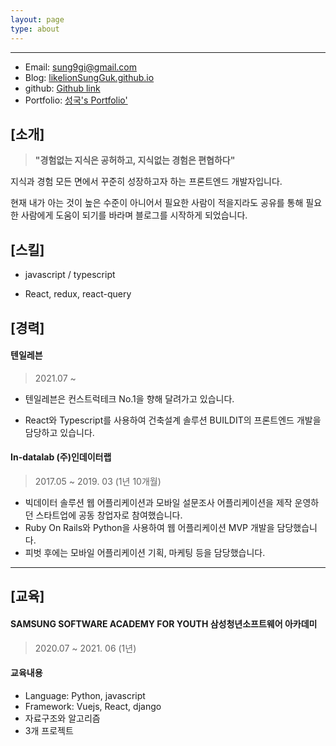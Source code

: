 ```yaml
---
layout: page
type: about
---
```


---
- Email: sung9gi@gmail.com
- Blog: [likelionSungGuk.github.io](https://likelionSungGuk.github.io)
- github: [Github link](https://github.com/likelionSungGuk/) 
- Portfolio: [성국's Portfolio'](https://www.notion.so/5676722e7feb4cf782a79676d0cb13d5)



## [소개]

> **"경험없는 지식은 공허하고, 지식없는 경험은 편협하다"**

지식과 경험 모든 면에서 꾸준히 성장하고자 하는 프론트엔드 개발자입니다.

현재 내가 아는 것이 높은 수준이 아니어서 필요한 사람이 적을지라도 공유를 통해 필요한 사람에게 도움이 되기를 바라며 블로그를 시작하게 되었습니다.



## [스킬]

- javascript / typescript

- React, redux, react-query



## [경력]

#### 텐일레븐

> 2021.07 ~

- 텐일레븐은 컨스트럭테크 No.1을 향해 달려가고 있습니다.

- React와 Typescript를 사용하여 건축설계 솔루션 BUILDIT의 프론트엔드 개발을 담당하고 있습니다.



#### In-datalab (주)인데이터랩 

> 2017.05 ~ 2019. 03 (1년 10개월)

- 빅데이터 솔루션 웹 어플리케이션과 모바일 설문조사 어플리케이션을 제작 운영하던 스타트업에 공동 창업자로 참여했습니다.
- Ruby On Rails와 Python을 사용하여 웹 어플리케이션 MVP 개발을 담당했습니다.
- 피벗 후에는 모바일 어플리케이션 기획, 마케팅 등을 담당했습니다.



---

## [교육]

#### SAMSUNG SOFTWARE ACADEMY FOR YOUTH 삼성청년소프트웨어 아카데미

> 2020.07 ~ 2021. 06 (1년)

#### 교육내용

- Language: Python, javascript
- Framework: Vuejs, React, django
- 자료구조와 알고리즘
- 3개 프로젝트
